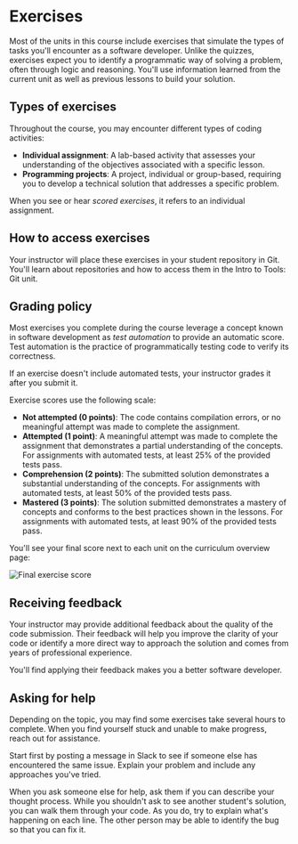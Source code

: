 # Exercises

Most of the units in this course include exercises that simulate the types of tasks you'll encounter as a software developer. Unlike the quizzes, exercises expect you to identify a programmatic way of solving a problem, often through logic and reasoning. You'll use information learned from the current unit as well as previous lessons to build your solution.

## Types of exercises
Throughout the course, you may encounter different types of coding activities:
-   **Individual assignment**: A lab-based activity that assesses your understanding of the objectives associated with a specific lesson.
-   **Programming projects**: A project, individual or group-based, requiring you to develop a technical solution that addresses a specific problem.

When you see or hear _scored exercises_, it refers to an individual assignment.

## How to access exercises
Your instructor will place these exercises in your student repository in Git. You'll learn about repositories and how to access them in the Intro to Tools: Git unit.

## Grading policy
Most exercises you complete during the course leverage a concept known in software development as _test automation_ to provide an automatic score. Test automation is the practice of programmatically testing code to verify its correctness.

If an exercise doesn't include automated tests, your instructor grades it after you submit it.

Exercise scores use the following scale:
-   **Not attempted (0 points)**: The code contains compilation errors, or no meaningful attempt was made to complete the assignment.
-   **Attempted (1 point)**: A meaningful attempt was made to complete the assignment that demonstrates a partial understanding of the concepts. For assignments with automated tests, at least 25% of the provided tests pass.
-   **Comprehension (2 points)**: The submitted solution demonstrates a substantial understanding of the concepts. For assignments with automated tests, at least 50% of the provided tests pass.
-   **Mastered (3 points)**: The solution submitted demonstrates a mastery of concepts and conforms to the best practices shown in the lessons. For assignments with automated tests, at least 90% of the provided tests pass.

You'll see your final score next to each unit on the curriculum overview page:

![Final exercise score](https://bootcamp-os-lms-prd-public.s3.us-west-2.amazonaws.com/content/d4f4465853aafc8b16c300ef17c516bb.png)

## Receiving feedback
Your instructor may provide additional feedback about the quality of the code submission. Their feedback will help you improve the clarity of your code or identify a more direct way to approach the solution and comes from years of professional experience.

You'll find applying their feedback makes you a better software developer.

## Asking for help
Depending on the topic, you may find some exercises take several hours to complete. When you find yourself stuck and unable to make progress, reach out for assistance.

Start first by posting a message in Slack to see if someone else has encountered the same issue. Explain your problem and include any approaches you've tried.

When you ask someone else for help, ask them if you can describe your thought process. While you shouldn't ask to see another student's solution, you can walk them through your code. As you do, try to explain what's happening on each line. The other person may be able to identify the bug so that you can fix it.